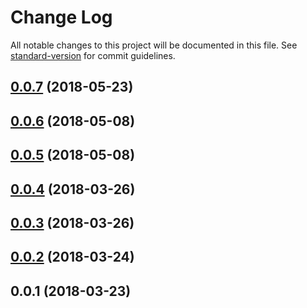 # Change Log

All notable changes to this project will be documented in this file. See [standard-version](https://github.com/conventional-changelog/standard-version) for commit guidelines.

<a name="0.0.7"></a>
## [0.0.7](https://github.com/lexich/react-async-decorator/compare/v0.0.6...v0.0.7) (2018-05-23)



<a name="0.0.6"></a>
## [0.0.6](https://github.com/lexich/react-async-decorator/compare/v0.0.5...v0.0.6) (2018-05-08)



<a name="0.0.5"></a>
## [0.0.5](https://github.com/lexich/react-async-decorator/compare/v0.0.4...v0.0.5) (2018-05-08)



<a name="0.0.4"></a>
## [0.0.4](https://github.com/lexich/react-async-decorator/compare/v0.0.3...v0.0.4) (2018-03-26)



<a name="0.0.3"></a>
## [0.0.3](https://github.com/lexich/react-async-decorator/compare/v0.0.2...v0.0.3) (2018-03-26)



<a name="0.0.2"></a>
## [0.0.2](https://github.com/lexich/react-async-decorator/compare/v0.0.1...v0.0.2) (2018-03-24)



<a name="0.0.1"></a>
## 0.0.1 (2018-03-23)
